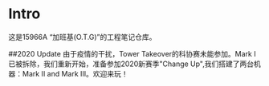 # Intro
这是15966A “加班基(O.T.G)”的工程笔记仓库。

##2020 Update
由于疫情的干扰，Tower Takeover的科协赛未能参加。Mark I已被拆除，我们重新开始，准备参加2020新赛季"Change Up",我们搭建了两台机器：Mark II and Mark III。欢迎来玩！